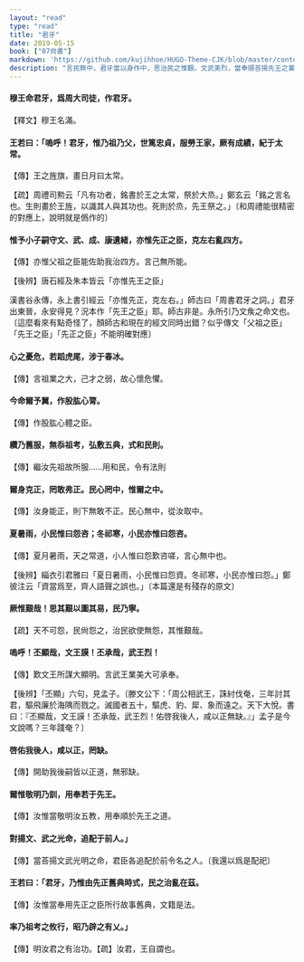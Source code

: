 ```yaml
---
layout: "read"
type: "read"
title: "君牙"
date: 2019-05-15
book: ["07尙書"]
markdown: 'https://github.com/kujihhoe/HUGO-Theme-CJK/blob/master/content/read/07-尙書/053-君牙.md'
description: "言民無中，君牙當以身作中，思治民之惟艱。文武美烈，當奉順荅揚先王之業"
---
```


#### 穆王命君牙，爲周大司徒，作<v>君牙</v>。

【釋文】穆王名滿。

#### 王若曰：「嗚呼！君牙，惟乃祖乃父，世篤忠貞，服勞王家，厥有成績，紀于太常。

【傳】王之旌旗，畫日月曰太常。

【疏】<v>周禮</v><v>司勲</v>云「凡有功者，銘書於王之太常，祭於大烝。」鄭玄云「銘之言名也。生則畫於王旌，以識其人與其功也。死則於烝，先王祭之。」〔和<v>周禮</v>能很精密的對應上，說明就是僞作的〕

#### 惟予小子嗣守文、武、成、康遺緒，亦惟先正之臣，克左右亂四方。

【傳】亦惟父祖之臣能佐助我治四方。言己無所能。

【後辨】唐石經及朱本皆云「亦惟先王之臣」

<v>漢書</v><v>谷永傳</v>，永上書引經云「亦惟先正，克左右。」師古曰「<v>周書</v><v>君牙</v>之詞。」<v>君牙</v>出東晉，永安得見？況本作「先王之臣」耶。師古非是。永所引乃<v>文矦之命</v>文也。〔這麼看來有點奇怪了，顏師古和現在的經文同時出錯？似乎傳文「父祖之臣」「先王之臣」「先正之臣」不能明確對應〕

#### 心之憂危，若蹈虎尾，涉于春冰。

【傳】言祖業之大，己才之弱，故心懷危懼。

#### 今命爾予翼，作股肱心膂。

【傳】作股肱心體之臣。

#### 纘乃舊服，無忝祖考，弘敷五典，式和民則。

【傳】繼汝先祖故所服……用和民，令有法則

#### 爾身克正，罔敢弗正。民心罔中，惟爾之中。

【傳】汝身能正，則下無敢不正。民心無中，從汝取中。

#### 夏暑雨，小民惟曰怨咨；冬祁寒，小民亦惟曰怨咨。

【傳】夏月暑雨，天之常道，小人惟曰怨歎咨嗟，言心無中也。

【後辨】<v>緇衣</v>引<v>君雅</v>曰「夏日暑雨，小民惟曰怨資。冬祁寒，小民亦惟曰怨。」鄭彼注云「資當爲至，齊人語聲之誤也。」〔本篇還是有殘存的原文〕

#### 厥惟艱哉！思其艱以圖其易，民乃寧。

【疏】天不可怨，民尙怨之，治民欲使無怨，其惟艱哉。

#### 嗚呼！丕顯哉，文王謨！丕承哉，武王烈！

【傳】歎文王所謀大顯明。言武王業美大可承奉。

【後辨】「丕顯」六句，見<v>孟子</v>。〔<v>滕文公下</v>：「周公相武王，誅紂伐奄，三年討其君，驅飛廉於海隅而戮之。滅國者五十，驅虎、豹、犀、象而遠之。天下大悅。<v>書</v>曰：『丕顯哉，文王謨！丕承哉，武王烈！佑啓我後人，咸以正無缺。』」<v>孟子</v>是今文說嗎？三年踐奄？〕

#### 啓佑我後人，咸以正，罔缺。

【傳】開助我後嗣皆以正道，無邪缺。

#### 爾惟敬明乃訓，用奉若于先王。

【傳】汝惟當敬明汝五教，用奉順於先王之道。

#### 對揚文、武之光命，追配于前人。」

【傳】當荅揚文武光明之命，君臣各追配於前令名之人。〔我還以爲是配祀〕

#### 王若曰：「君牙，乃惟由先正舊典時式，民之治亂在茲。

【傳】汝惟當奉用先正之臣所行故事舊典，文籍是法。

#### 率乃祖考之攸行，昭乃辟之有乂。」

【傳】明汝君之有治功。【疏】汝君，王自謂也。
